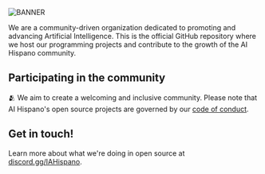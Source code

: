 ![BANNER](https://github.com/IAHispano/.github/assets/133521603/846943de-c57b-4c7c-b460-c33afca4fd8f)

We are a community-driven organization dedicated to promoting and advancing Artificial Intelligence. This is the official GitHub repository where we host our programming projects and contribute to the growth of the AI Hispano community.

## Participating in the community

🫂 We aim to create a welcoming and inclusive community. Please note that AI Hispano's open source projects are governed by our [code of conduct](https://github.com/IAHispano/.github/blob/main/CODE_OF_CONDUCT.md).

## Get in touch!

Learn more about what we're doing in open source at [discord.gg/IAHispano](https://discord.gg/IAHispano).
